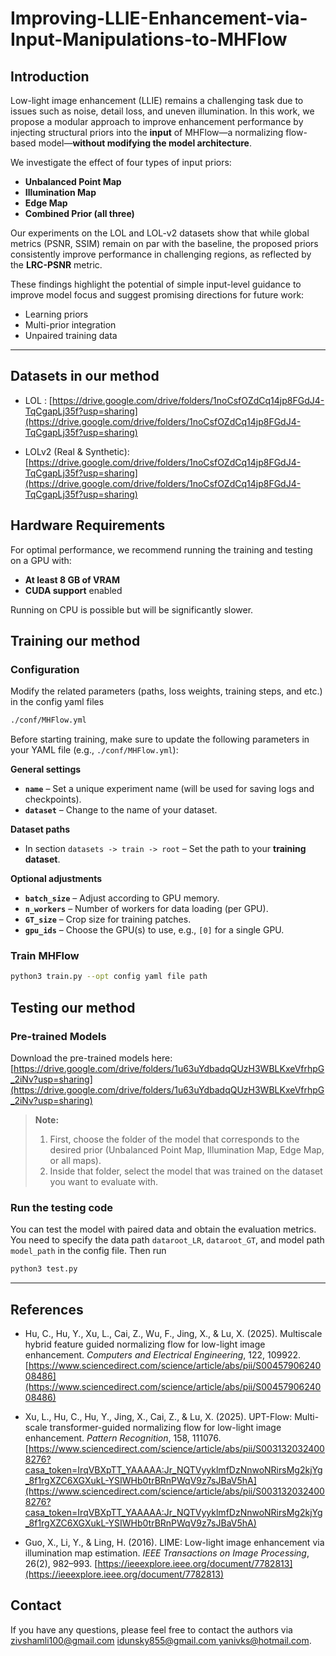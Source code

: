 # Improving-LLIE-Enhancement-via-Input-Manipulations-to-MHFlow


## Introduction

Low-light image enhancement (LLIE) remains a challenging task due to issues such as noise, detail loss, and uneven illumination. In this work, we propose a modular approach to improve enhancement performance by injecting structural priors into the **input** of MHFlow—a normalizing flow-based model—**without modifying the model architecture**.

We investigate the effect of four types of input priors:
- **Unbalanced Point Map**
- **Illumination Map**
- **Edge Map**
- **Combined Prior (all three)**

Our experiments on the LOL and LOL-v2 datasets show that while global metrics (PSNR, SSIM) remain on par with the baseline, the proposed priors consistently improve performance in challenging regions, as reflected by the **LRC-PSNR** metric.

These findings highlight the potential of simple input-level guidance to improve model focus and suggest promising directions for future work:
- Learning priors
- Multi-prior integration
- Unpaired training data

---


## Datasets in our method

- LOL : [https://drive.google.com/drive/folders/1noCsfOZdCq14jp8FGdJ4-TqCgapLj35f?usp=sharing](https://drive.google.com/drive/folders/1noCsfOZdCq14jp8FGdJ4-TqCgapLj35f?usp=sharing)

- LOLv2 (Real & Synthetic): [https://drive.google.com/drive/folders/1noCsfOZdCq14jp8FGdJ4-TqCgapLj35f?usp=sharing](https://drive.google.com/drive/folders/1noCsfOZdCq14jp8FGdJ4-TqCgapLj35f?usp=sharing)


## Hardware Requirements

For optimal performance, we recommend running the training and testing on a GPU with:
- **At least 8 GB of VRAM**
- **CUDA support** enabled

Running on CPU is possible but will be significantly slower.


## Training our method

### Configuration

Modify the related parameters (paths, loss weights, training steps, and etc.) in the config yaml files
```bash
./conf/MHFlow.yml
```
Before starting training, make sure to update the following parameters in your YAML file (e.g., `./conf/MHFlow.yml`):  

**General settings**
- **`name`** – Set a unique experiment name (will be used for saving logs and checkpoints).  
- **`dataset`** – Change to the name of your dataset.  

**Dataset paths**  
- In section `datasets -> train -> root` – Set the path to your **training dataset**.  

**Optional adjustments**
- **`batch_size`** – Adjust according to GPU memory.  
- **`n_workers`** – Number of workers for data loading (per GPU).  
- **`GT_size`** – Crop size for training patches.  
- **`gpu_ids`** – Choose the GPU(s) to use, e.g., `[0]` for a single GPU. 

### Train MHFlow

```bash
python3 train.py --opt config yaml file path
```

## Testing our method

### Pre-trained Models

Download the pre-trained models here:  
[https://drive.google.com/drive/folders/1u63uYdbadqQUzH3WBLKxeVfrhpG_2iNv?usp=sharing](https://drive.google.com/drive/folders/1u63uYdbadqQUzH3WBLKxeVfrhpG_2iNv?usp=sharing)

> **Note:**
> 1. First, choose the folder of the model that corresponds to the desired prior (Unbalanced Point Map, Illumination Map, Edge Map, or all maps).  
> 2. Inside that folder, select the model that was trained on the dataset you want to evaluate with.



### Run the testing code 

You can test the model with paired data and obtain the evaluation metrics. You need to specify the data path ```dataroot_LR```, ```dataroot_GT```, and model path ```model_path``` in the config file. Then run
```bash
python3 test.py
```
---
## References

- Hu, C., Hu, Y., Xu, L., Cai, Z., Wu, F., Jing, X., & Lu, X. (2025). Multiscale hybrid feature guided normalizing flow for low-light image enhancement. *Computers and Electrical Engineering*, 122, 109922. [https://www.sciencedirect.com/science/article/abs/pii/S0045790624008486](https://www.sciencedirect.com/science/article/abs/pii/S0045790624008486)

- Xu, L., Hu, C., Hu, Y., Jing, X., Cai, Z., & Lu, X. (2025). UPT-Flow: Multi-scale transformer-guided normalizing flow for low-light image enhancement. *Pattern Recognition*, 158, 111076. [https://www.sciencedirect.com/science/article/abs/pii/S0031320324008276?casa_token=IrqVBXpTT_YAAAAA:Jr_NQTVyyklmfDzNnwoNRirsMg2kjYg_8f1rgXZC6XGXukL-YSIWHb0trBRnPWqV9z7sJBaV5hA](https://www.sciencedirect.com/science/article/abs/pii/S0031320324008276?casa_token=IrqVBXpTT_YAAAAA:Jr_NQTVyyklmfDzNnwoNRirsMg2kjYg_8f1rgXZC6XGXukL-YSIWHb0trBRnPWqV9z7sJBaV5hA)

- Guo, X., Li, Y., & Ling, H. (2016). LIME: Low-light image enhancement via illumination map estimation. *IEEE Transactions on Image Processing*, 26(2), 982–993. [https://ieeexplore.ieee.org/document/7782813](https://ieeexplore.ieee.org/document/7782813)




## Contact
If you have any questions, please feel free to contact the authors via [zivshamli100@gmail.com](mailto:zivshamli100@gmail.com)
[idunsky855@gmail.com ](mailto:idunsky855@gmail.com)
[yanivks@hotmail.com](mailto:yanivks@hotmail.com).
